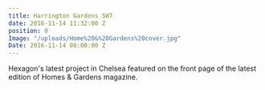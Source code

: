 ```yaml
---
title: Harrington Gardens SW7
date: 2016-11-14 11:32:00 Z
position: 0
Image: "/uploads/Home%20&%20Gardens%20cover.jpg"
Date: 2016-11-14 00:00:00 Z
---
```


Hexagon's latest project in Chelsea featured on the front page of the latest edition of Homes & Gardens magazine. 